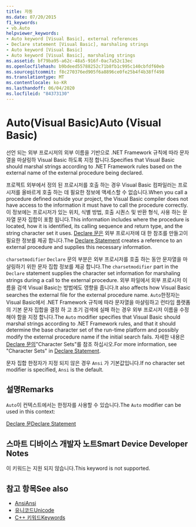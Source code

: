 ```yaml
---
title: 자동
ms.date: 07/20/2015
f1_keywords:
- vb.Auto
helpviewer_keywords:
- Auto keyword [Visual Basic], external references
- Declare statement [Visual Basic], marshaling strings
- Auto keyword [Visual Basic]
- Auto keyword [Visual Basic], marshaling strings
ms.assetid: bf79ba95-a62c-48a5-916f-0ac7a52c13ec
ms.openlocfilehash: b9bdeed55788252c71b8fb1c995c140cbfdf60eb
ms.sourcegitcommit: f8c270376ed905f6a8896ce0fe25b4f4b38ff498
ms.translationtype: MT
ms.contentlocale: ko-KR
ms.lasthandoff: 06/04/2020
ms.locfileid: "84373130"
---
```

# <a name="auto-visual-basic"></a><span data-ttu-id="a5e59-102">Auto(Visual Basic)</span><span class="sxs-lookup"><span data-stu-id="a5e59-102">Auto (Visual Basic)</span></span>
<span data-ttu-id="a5e59-103">선언 되는 외부 프로시저의 외부 이름을 기반으로 .NET Framework 규칙에 따라 문자열을 마샬링하 Visual Basic 하도록 지정 합니다.</span><span class="sxs-lookup"><span data-stu-id="a5e59-103">Specifies that Visual Basic should marshal strings according to .NET Framework rules based on the external name of the external procedure being declared.</span></span>  
  
 <span data-ttu-id="a5e59-104">프로젝트 외부에서 정의 된 프로시저를 호출 하는 경우 Visual Basic 컴파일러는 프로시저를 올바르게 호출 하는 데 필요한 정보에 액세스할 수 없습니다.</span><span class="sxs-lookup"><span data-stu-id="a5e59-104">When you call a procedure defined outside your project, the Visual Basic compiler does not have access to the information it must have to call the procedure correctly.</span></span> <span data-ttu-id="a5e59-105">이 정보에는 프로시저가 있는 위치, 식별 방법, 호출 시퀀스 및 반환 형식, 사용 하는 문자열 문자 집합이 포함 됩니다.</span><span class="sxs-lookup"><span data-stu-id="a5e59-105">This information includes where the procedure is located, how it is identified, its calling sequence and return type, and the string character set it uses.</span></span> <span data-ttu-id="a5e59-106">[Declare 문은](../statements/declare-statement.md) 외부 프로시저에 대 한 참조를 만들고이 필요한 정보를 제공 합니다.</span><span class="sxs-lookup"><span data-stu-id="a5e59-106">The [Declare Statement](../statements/declare-statement.md) creates a reference to an external procedure and supplies this necessary information.</span></span>  
  
 <span data-ttu-id="a5e59-107">`charsetmodifier` `Declare` 문의 부분은 외부 프로시저를 호출 하는 동안 문자열을 마샬링하기 위한 문자 집합 정보를 제공 합니다.</span><span class="sxs-lookup"><span data-stu-id="a5e59-107">The `charsetmodifier` part in the `Declare` statement supplies the character set information for marshaling strings during a call to the external procedure.</span></span> <span data-ttu-id="a5e59-108">외부 파일에서 외부 프로시저 이름을 검색 Visual Basic는 방법에도 영향을 줍니다.</span><span class="sxs-lookup"><span data-stu-id="a5e59-108">It also affects how Visual Basic searches the external file for the external procedure name.</span></span> <span data-ttu-id="a5e59-109">`Auto`한정자는 Visual Basic에서 .NET Framework 규칙에 따라 문자열을 마샬링하고 런타임 플랫폼의 기본 문자 집합을 결정 하 고 초기 검색에 실패 하는 경우 외부 프로시저 이름을 수정 해야 함을 지정 합니다.</span><span class="sxs-lookup"><span data-stu-id="a5e59-109">The `Auto` modifier specifies that Visual Basic should marshal strings according to .NET Framework rules, and that it should determine the base character set of the run-time platform and possibly modify the external procedure name if the initial search fails.</span></span> <span data-ttu-id="a5e59-110">자세한 내용은 [Declare 문의](../statements/declare-statement.md)"Character Sets"를 참조 하십시오.</span><span class="sxs-lookup"><span data-stu-id="a5e59-110">For more information, see "Character Sets" in [Declare Statement](../statements/declare-statement.md).</span></span>  
  
 <span data-ttu-id="a5e59-111">문자 집합 한정자가 지정 되지 않은 경우 `Ansi` 가 기본값입니다.</span><span class="sxs-lookup"><span data-stu-id="a5e59-111">If no character set modifier is specified, `Ansi` is the default.</span></span>  
  
## <a name="remarks"></a><span data-ttu-id="a5e59-112">설명</span><span class="sxs-lookup"><span data-stu-id="a5e59-112">Remarks</span></span>  
 <span data-ttu-id="a5e59-113">`Auto`이 컨텍스트에서는 한정자를 사용할 수 있습니다.</span><span class="sxs-lookup"><span data-stu-id="a5e59-113">The `Auto` modifier can be used in this context:</span></span>  
  
 [<span data-ttu-id="a5e59-114">Declare 문</span><span class="sxs-lookup"><span data-stu-id="a5e59-114">Declare Statement</span></span>](../statements/declare-statement.md)  
  
## <a name="smart-device-developer-notes"></a><span data-ttu-id="a5e59-115">스마트 디바이스 개발자 노트</span><span class="sxs-lookup"><span data-stu-id="a5e59-115">Smart Device Developer Notes</span></span>  
 <span data-ttu-id="a5e59-116">이 키워드는 지원 되지 않습니다.</span><span class="sxs-lookup"><span data-stu-id="a5e59-116">This keyword is not supported.</span></span>  
  
## <a name="see-also"></a><span data-ttu-id="a5e59-117">참고 항목</span><span class="sxs-lookup"><span data-stu-id="a5e59-117">See also</span></span>

- [<span data-ttu-id="a5e59-118">Ansi</span><span class="sxs-lookup"><span data-stu-id="a5e59-118">Ansi</span></span>](ansi.md)
- [<span data-ttu-id="a5e59-119">유니코드</span><span class="sxs-lookup"><span data-stu-id="a5e59-119">Unicode</span></span>](unicode.md)
- [<span data-ttu-id="a5e59-120">C++ 키워드</span><span class="sxs-lookup"><span data-stu-id="a5e59-120">Keywords</span></span>](../keywords/index.md)
